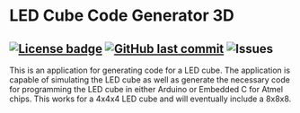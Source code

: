 # LED Cube Code Generator 3D
[![License badge](https://img.shields.io/hexpm/l/repo_example.svg)](https://github.com/mariugul/LED-Cube-Code-Generator-3D/blob/master/LICENSE)
[![GitHub last commit](https://img.shields.io/github/last-commit/mariugul/LED-Cube-Code-Generator-3D)](https://github.com/mariugul/LED-Cube-Code-Generator-3D/commits/master)
![Issues](https://img.shields.io/github/issues/mariugul/LED-Cube-Code-Generator-3D)
---

This is an application for generating code for a LED cube. The application is capable of simulating the LED cube as well as generate the necessary code for programming the LED cube in either Arduino or Embedded C for Atmel chips. This works for a 4x4x4 LED cube and will eventually include a 8x8x8.
